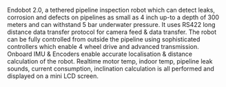 Endobot 2.0, a tethered pipeline inspection robot which can detect leaks, corrosion and defects on pipelines as small as 4 inch up-to a depth of 300 meters and can withstand 5 bar underwater pressure.
It uses RS422 long distance data transfer protocol for camera feed & data transfer. The robot can be fully controlled from outside the pipeline using sophisticated controllers which enable 4 wheel drive and advanced transmission. 
Onboard IMU & Encoders enable accurate localisation & distance calculation of the robot. Realtime motor temp, indoor temp, pipeline leak sounds, current consumption, inclination calculation is all performed and displayed on a mini LCD screen. 

